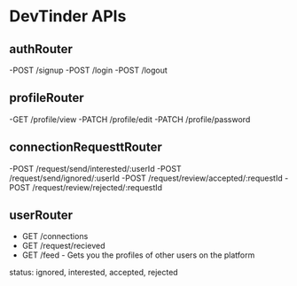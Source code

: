 # DevTinder APIs

## authRouter
-POST /signup
-POST /login
-POST /logout

## profileRouter
-GET /profile/view
-PATCH /profile/edit 
-PATCH /profile/password

## connectionRequesttRouter
-POST /request/send/interested/:userId
-POST /request/send/ignored/:userId
-POST /request/review/accepted/:requestId
-POST /request/review/rejected/:requestId

## userRouter
- GET /connections
- GET /request/recieved
- GET /feed - Gets you the profiles of other users on the platform


status: ignored, interested, accepted, rejected